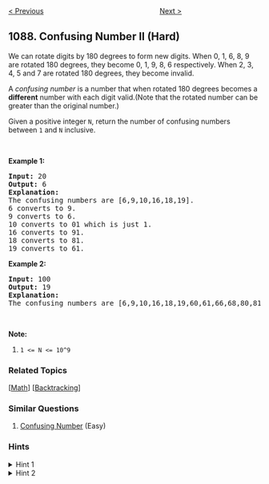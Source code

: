 <!--|This file generated by command(leetcode description); DO NOT EDIT.    |-->
<!--+----------------------------------------------------------------------+-->
<!--|@author    Openset <openset.wang@gmail.com>                           |-->
<!--|@link      https://github.com/openset                                 |-->
<!--|@home      https://github.com/openset/leetcode                        |-->
<!--+----------------------------------------------------------------------+-->

[< Previous](https://github.com/openset/leetcode/tree/master/problems/brace-expansion "Brace Expansion")
　　　　　　　　　　　　　　　　
[Next >](https://github.com/openset/leetcode/tree/master/problems/duplicate-zeros "Duplicate Zeros")

## 1088. Confusing Number II (Hard)

<p>We can rotate digits by 180 degrees to form new digits. When 0, 1, 6, 8, 9 are rotated 180 degrees, they become 0, 1, 9, 8, 6 respectively. When 2, 3, 4, 5 and 7 are rotated 180 degrees, they become invalid.</p>

<p>A <em>confusing number</em> is a number that when rotated 180 degrees becomes a <strong>different</strong> number with each digit valid.(Note that the rotated number can be greater than the original number.)</p>

<p>Given a positive integer <code>N</code>, return the number of confusing numbers between <code>1</code> and <code>N</code>&nbsp;inclusive.</p>

<p>&nbsp;</p>

<p><strong>Example 1:</strong></p>

<pre>
<strong>Input: </strong><span id="example-input-1-1">20</span>
<strong>Output: </strong><span id="example-output-1">6</span>
<strong>Explanation: </strong>
The confusing numbers are [6,9,10,16,18,19].
6 converts to 9.
9 converts to 6.
10 converts to 01 which is just 1.
16 converts to 91.
18 converts to 81.
19 converts to 61.
</pre>

<p><strong>Example 2:</strong></p>

<pre>
<strong>Input: </strong><span id="example-input-2-1">100</span>
<strong>Output: </strong><span id="example-output-2">19</span>
<strong>Explanation: </strong>
The confusing numbers are [6,9,10,16,18,19,60,61,66,68,80,81,86,89,90,91,98,99,100].
</pre>

<p>&nbsp;</p>

<p><strong>Note:</strong></p>

<ol>
	<li><code>1 &lt;= N &lt;= 10^9</code></li>
</ol>

### Related Topics
  [[Math](https://github.com/openset/leetcode/tree/master/tag/math/README.md)]
  [[Backtracking](https://github.com/openset/leetcode/tree/master/tag/backtracking/README.md)]

### Similar Questions
  1. [Confusing Number](https://github.com/openset/leetcode/tree/master/problems/confusing-number) (Easy)

### Hints
<details>
<summary>Hint 1</summary>
Which set of digits have the valid numbers?
</details>

<details>
<summary>Hint 2</summary>
Only 0, 1, 6, 8, 9 are the valid set of digits, do a backtracking to generate all the numbers containing this digits and check they are valid.
</details>
